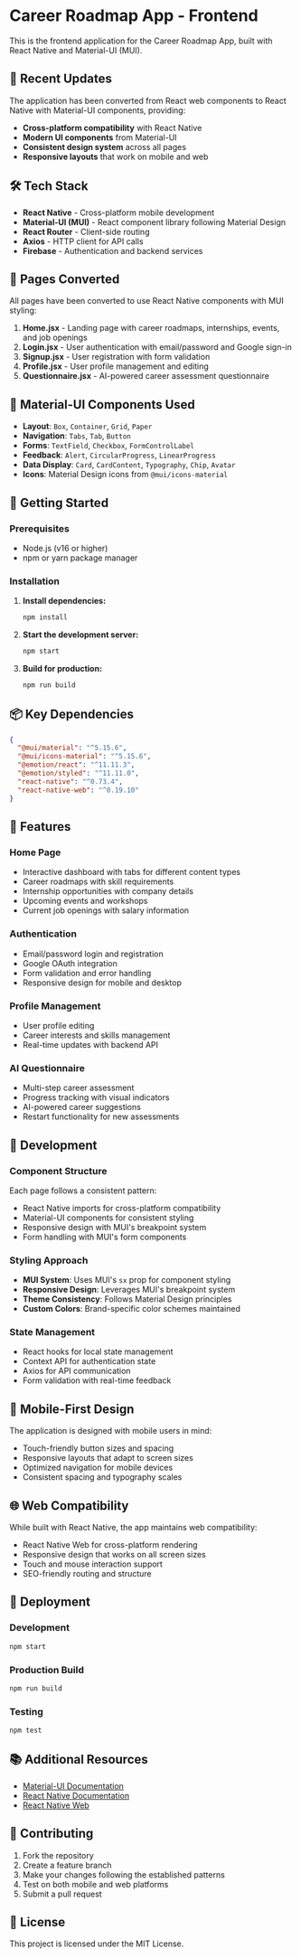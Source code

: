# Career Roadmap App - Frontend

This is the frontend application for the Career Roadmap App, built with React Native and Material-UI (MUI).

## 🚀 Recent Updates

The application has been converted from React web components to React Native with Material-UI components, providing:
- **Cross-platform compatibility** with React Native
- **Modern UI components** from Material-UI
- **Consistent design system** across all pages
- **Responsive layouts** that work on mobile and web

## 🛠️ Tech Stack

- **React Native** - Cross-platform mobile development
- **Material-UI (MUI)** - React component library following Material Design
- **React Router** - Client-side routing
- **Axios** - HTTP client for API calls
- **Firebase** - Authentication and backend services

## 📱 Pages Converted

All pages have been converted to use React Native components with MUI styling:

1. **Home.jsx** - Landing page with career roadmaps, internships, events, and job openings
2. **Login.jsx** - User authentication with email/password and Google sign-in
3. **Signup.jsx** - User registration with form validation
4. **Profile.jsx** - User profile management and editing
5. **Questionnaire.jsx** - AI-powered career assessment questionnaire

## 🎨 Material-UI Components Used

- **Layout**: `Box`, `Container`, `Grid`, `Paper`
- **Navigation**: `Tabs`, `Tab`, `Button`
- **Forms**: `TextField`, `Checkbox`, `FormControlLabel`
- **Feedback**: `Alert`, `CircularProgress`, `LinearProgress`
- **Data Display**: `Card`, `CardContent`, `Typography`, `Chip`, `Avatar`
- **Icons**: Material Design icons from `@mui/icons-material`

## 🚀 Getting Started

### Prerequisites

- Node.js (v16 or higher)
- npm or yarn package manager

### Installation

1. **Install dependencies:**
   ```bash
   npm install
   ```

2. **Start the development server:**
   ```bash
   npm start
   ```

3. **Build for production:**
   ```bash
   npm run build
   ```

## 📦 Key Dependencies

```json
{
  "@mui/material": "^5.15.6",
  "@mui/icons-material": "^5.15.6",
  "@emotion/react": "^11.11.3",
  "@emotion/styled": "^11.11.0",
  "react-native": "^0.73.4",
  "react-native-web": "^0.19.10"
}
```

## 🎯 Features

### Home Page
- Interactive dashboard with tabs for different content types
- Career roadmaps with skill requirements
- Internship opportunities with company details
- Upcoming events and workshops
- Current job openings with salary information

### Authentication
- Email/password login and registration
- Google OAuth integration
- Form validation and error handling
- Responsive design for mobile and desktop

### Profile Management
- User profile editing
- Career interests and skills management
- Real-time updates with backend API

### AI Questionnaire
- Multi-step career assessment
- Progress tracking with visual indicators
- AI-powered career suggestions
- Restart functionality for new assessments

## 🔧 Development

### Component Structure
Each page follows a consistent pattern:
- React Native imports for cross-platform compatibility
- Material-UI components for consistent styling
- Responsive design with MUI's breakpoint system
- Form handling with MUI's form components

### Styling Approach
- **MUI System**: Uses MUI's `sx` prop for component styling
- **Responsive Design**: Leverages MUI's breakpoint system
- **Theme Consistency**: Follows Material Design principles
- **Custom Colors**: Brand-specific color schemes maintained

### State Management
- React hooks for local state management
- Context API for authentication state
- Axios for API communication
- Form validation with real-time feedback

## 📱 Mobile-First Design

The application is designed with mobile users in mind:
- Touch-friendly button sizes and spacing
- Responsive layouts that adapt to screen sizes
- Optimized navigation for mobile devices
- Consistent spacing and typography scales

## 🌐 Web Compatibility

While built with React Native, the app maintains web compatibility:
- React Native Web for cross-platform rendering
- Responsive design that works on all screen sizes
- Touch and mouse interaction support
- SEO-friendly routing and structure

## 🚀 Deployment

### Development
```bash
npm start
```

### Production Build
```bash
npm run build
```

### Testing
```bash
npm test
```

## 📚 Additional Resources

- [Material-UI Documentation](https://mui.com/)
- [React Native Documentation](https://reactnative.dev/)
- [React Native Web](https://necolas.github.io/react-native-web/)

## 🤝 Contributing

1. Fork the repository
2. Create a feature branch
3. Make your changes following the established patterns
4. Test on both mobile and web platforms
5. Submit a pull request

## 📄 License

This project is licensed under the MIT License.
